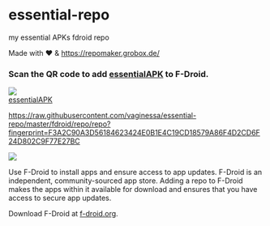 # essential-repo
my essential APKs fdroid repo

Made with ♥ & https://repomaker.grobox.de/

 ### Scan the QR code to add [essentialAPK](https://repomaker.grobox.de/repos/user_133/repo_142/repo?fingerprint=F3A2C90A3D56184623424E0B1E4C19CD18579A86F4D2CD6F24D802C9F77E27BC) to F-Droid. 
[![](https://repomaker.grobox.de/repos/user_133/repo_142/repo/assets/qrcode.png)  
essentialAPK](https://repomaker.grobox.de/repos/user_133/repo_142/repo?fingerprint=F3A2C90A3D56184623424E0B1E4C19CD18579A86F4D2CD6F24D802C9F77E27BC)

https://raw.githubusercontent.com/vaginessa/essential-repo/master/fdroid/repo/repo?fingerprint=F3A2C90A3D56184623424E0B1E4C19CD18579A86F4D2CD6F24D802C9F77E27BC


![](https://repomaker.grobox.de/repos/user_133/repo_142/repo/assets/f-droid.png) 

Use F-Droid to install apps and ensure access to app updates. 
F-Droid is an independent, community-sourced app store. Adding a repo to F-Droid makes the apps within it available for download and ensures that you have access to secure app updates. 

Download F-Droid at [f-droid.org](https://f-droid.org).
